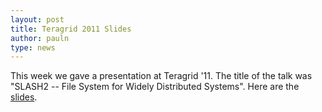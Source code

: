 ```yaml
---
layout: post
title: Teragrid 2011 Slides
author: pauln
type: news
---
```


This week we gave a presentation at Teragrid '11.  The title of the talk was "SLASH2 -- File System for Widely Distributed Systems".  Here are the <a href="papers/tg_2011_slash2.pdf">slides</a>.

